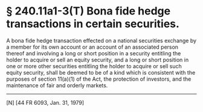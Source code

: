 # § 240.11a1-3(T)   Bona fide hedge transactions in certain securities.

A bona fide hedge transaction effected on a national securities exchange by a member for its own account or an account of an associated person thereof and involving a long or short position in a security entitling the holder to acquire or sell an equity security, and a long or short position in one or more other securities entitling the holder to acquire or sell such equity security, shall be deemed to be of a kind which is consistent with the purposes of section 11(a)(1) of the Act, the protection of investors, and the maintenance of fair and orderly markets.



---

[N] [44 FR 6093, Jan. 31, 1979] 




